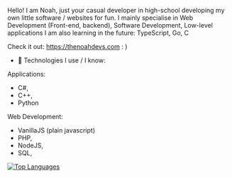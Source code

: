 Hello! I am Noah, just your casual developer in high-school developing my own little software / websites for fun. 
I mainly specialise in Web Development (Front-end, backend), Software Development, Low-level applications
I am also learning in the future: TypeScript, Go, C

Check it out: https://thenoahdevs.com : )

- 💞️ Technologies I use / I know:

 Applications:
 - C#,
 - C++,
 -  Python
   
 Web Development:
- VanillaJS (plain javascript)
- PHP,
- NodeJS,
- SQL,

[![Top Languages](https://github-readme-stats.vercel.app/api/top-langs?username=thanknoah&hide=html,scss,stylus,blade,jupyter%20notebook,python,css,shell,batchfile,dockerfile,typescript&theme=algolia&show_icons=true)](https://github.com/thanknoah)

<!---
stop reading ok lol
--->
